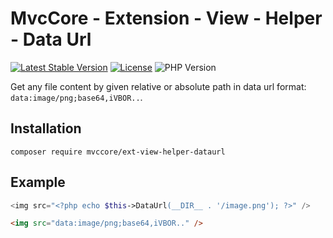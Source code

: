 # MvcCore - Extension - View - Helper - Data Url

[![Latest Stable Version](https://img.shields.io/badge/Stable-v5.0.0-brightgreen.svg?style=plastic)](https://github.com/mvccore/ext-view-helper-dataurl/releases)
[![License](https://img.shields.io/badge/License-BSD%203-brightgreen.svg?style=plastic)](https://mvccore.github.io/docs/mvccore/5.0.0/LICENCE.md)
![PHP Version](https://img.shields.io/badge/PHP->=5.4-brightgreen.svg?style=plastic)

Get any file content by given relative or absolute path in data url format: `data:image/png;base64,iVBOR..`.

## Installation
```shell
composer require mvccore/ext-view-helper-dataurl
```

## Example
```php
<img src="<?php echo $this->DataUrl(__DIR__ . '/image.png'); ?>" />
```
```html
<img src="data:image/png;base64,iVBOR.." />
```